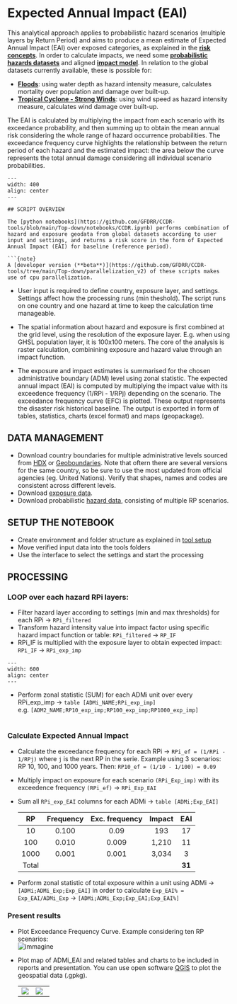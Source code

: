 # Expected Annual Impact (EAI) 

This analytical approach applies to probabilistic hazard scenarios (multiple layers by Return Period) and aims to produce a mean estimate of Expected Annual Impact (EAI) over exposed categories, as explained in the [**risk concepts**](intro-risk.md).
In order to calculate impacts, we need some [**probabilistic hazards datasets**](intro-hazard.md) and aligned [**impact model**](intro-vulnerability.md). In relation to the global datasets currently available, these is possible for:

- **[Floods](https://github.com/GFDRR/CCDR-tools/blob/main/Top-down/notebooks/Flood.ipynb)**: using water depth as hazard intensity measure, calculates mortality over population and damage over built-up.
- **[Tropical Cyclone - Strong Winds](https://github.com/GFDRR/CCDR-tools/blob/main/Top-down/notebooks/Tropical_cyclones.ipynb)**: using wind speed as hazard intensity measure, calculates wind damage over built-up.

The EAI is calculated by multiplying the impact from each scenario with its exceedance probability, and then summing up to obtain the mean annual risk considering the whole range of hazard occurrence probabilities. The exceedance frequency curve highlights the relationship between the return period of each hazard and the estimated impact: the area below the curve represents the total annual damage considering all individual scenario probabilities.

```{figure} images/EAI.png
---
width: 400
align: center
---

## SCRIPT OVERVIEW

The [python notebooks](https://github.com/GFDRR/CCDR-tools/blob/main/Top-down/notebooks/CCDR.ipynb) performs combination of hazard and exposure geodata from global datasets according to user input and settings, and returns a risk score in the form of Expected Annual Impact (EAI) for baseline (reference period).

```{note}
A [developer version (**beta**)](https://github.com/GFDRR/CCDR-tools/tree/main/Top-down/parallelization_v2) of these scripts makes use of cpu parallelization.
```

- User input is required to define country, exposure layer, and settings. Settings affect how the processing runs (min theshold). The script runs on one country and one hazard at time to keep the calculation time manageable.

- The spatial information about hazard and exposure is first combined at the grid level, using the resolution of the exposure layer. E.g. when using GHSL population layer, it is 100x100 meters. The core of the analysis is raster calculation, combinining exposure and hazard value through an impact function.

- The exposure and impact estimates is summarised for the chosen administrative boundary (ADM) level using zonal statistic. The expected annual impact (EAI) is computed by multiplying the impact value with its exceedence frequency (1/RPi - 1/RPj) depending on the scenario. The exceedance frequency curve (EFC) is plotted. These output represents the disaster risk historical baseline. The output is exported in form of tables, statistics, charts (excel format) and maps (geopackage).

## DATA MANAGEMENT

- Download country boundaries for multiple administrative levels sourced from [HDX](https://data.humdata.org/dataset) or [Geoboundaries](https://www.geoboundaries.org). Note that oftern there are several versions for the same country, so be sure to use the most updated from official agencies (eg. United Nations). Verify that shapes, names and codes are consistent across different levels.
- Download [exposure data](global-exposure.md).
- Download probabilistic [hazard data](global-hazard.md), consisting of multiple RP scenarios.

## SETUP THE NOTEBOOK

- Create environment and folder structure as explained in [tool setup](tool-setup.md)
- Move verified input data into the tools folders
- Use the interface to select the settings and start the processing

## PROCESSING

### LOOP over each hazard RPi layers:
  - Filter hazard layer according to settings (min and max thresholds) for each RPi -> `RPi_filtered`
  - Transform hazard intensity value into impact factor using specific hazard impact function or table: `RPi_filtered` -> `RP_IF`
  - RPi_IF is multiplied with the exposure layer to obtain expected impact: `RPi_IF` -> `RPi_exp_imp`

```{figure} images/raster_calc.jpg
---
width: 600
align: center
---
```
  - Perform zonal statistic (SUM) for each ADMi unit over every RPi_exp_imp -> `table [ADMi_NAME;RPi_exp_imp]`
    <br> e.g. `[ADM2_NAME;RP10_exp_imp;RP100_exp_imp;RP1000_exp_imp]`<br><br>

### Calculate Expected Annual Impact
  - Calculate the exceedance frequency for each RPi -> `RPi_ef = (1/RPi - 1/RPj)` where `j` is the next RP in the serie.
    Example using 3 scenarios: RP 10, 100, and 1000 years. Then: `RP10_ef = (1/10 - 1/100) = 0.09`
  - Multiply impact on exposure for each scenario `(RPi_Exp_imp)` with its exceedence frequency `(RPi_ef)` -> `RPi_Exp_EAI`
  - Sum all `RPi_exp_EAI` columns for each ADMi -> `table [ADMi;Exp_EAI]`

	| RP | Frequency | Exc. frequency | Impact | EAI |
	|:---:|:---:|:---:|:---:|:---:|
	| 10 | 0.100 | 0.09 | 193 | 17 |
	| 100 | 0.010 | 0.009 | 1,210 | 11 |
	| 1000 | 0.001 | 0.001 | 3,034 | 3 |
	| Total |   |   |   | **31** |
  
  - Perform zonal statistic of total exposure within a unit using ADMi -> `[ADMi;ADMi_Exp;Exp_EAI]` in order to calculate `Exp_EAI% = Exp_EAI/ADMi_Exp` -> `[ADMi;ADMi_Exp;Exp_EAI;Exp_EAI%]`

### Present results

- Plot Exceedance Frequency Curve. Example considering ten RP scenarios:<br>
    ![immagine](https://user-images.githubusercontent.com/44863827/201049813-008d5fbc-3195-4289-ba18-34a126fe434e.png)

- Plot map of ADMi_EAI and related tables and charts to be included in reports and presentation. You can use open software [QGIS](https://www.qgis.org/en/site/forusers/download.html) to plot the geospatial data (.gpkg).

  <div align=center>
  <table><tr><td width="45%"><img src="https://user-images.githubusercontent.com/44863827/201054765-5a1ce2c9-0bde-4e98-80ce-ee30ccefc4e2.png"></td>
	  <td><img src="https://user-images.githubusercontent.com/44863827/201055152-28482f07-7215-4b09-b3c2-397381d516af.png"></td></tr></table>
  </div>